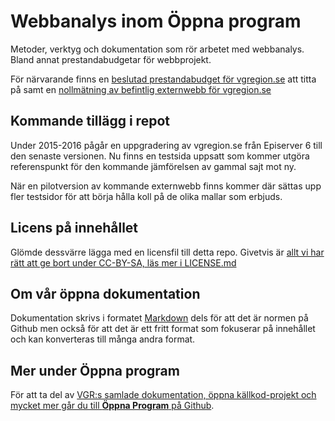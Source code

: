 # Webbanalys inom Öppna program
Metoder, verktyg och dokumentation som rör arbetet med webbanalys. Bland annat prestandabudgetar för webbprojekt.

För närvarande finns en [beslutad prestandabudget för vgregion.se](https://github.com/Vastra-Gotalandsregionen/Webbanalys/blob/master/prestandabudgetar/www.vgregion.se.md) att titta på samt en [nollmätning av befintlig externwebb för vgregion.se](https://github.com/Vastra-Gotalandsregionen/Webbanalys/tree/master/m%C3%A4tningar/vgregion.se/2015-10-09%20nollm%C3%A4tning)

## Kommande tillägg i repot
Under 2015-2016 pågår en uppgradering av vgregion.se från Episerver 6 till den senaste versionen. Nu finns en testsida uppsatt som kommer utgöra referenspunkt för den kommande jämförelsen av gammal sajt mot ny.

När en pilotversion av kommande externwebb finns kommer där sättas upp fler testsidor för att börja hålla koll på de olika mallar som erbjuds.

## Licens på innehållet
Glömde dessvärre lägga med en licensfil till detta repo. Givetvis är [allt vi har rätt att ge bort under CC-BY-SA, läs mer i LICENSE.md](LICENSE.md)

## Om vår öppna dokumentation
Dokumentation skrivs i formatet [Markdown](http://en.wikipedia.org/wiki/Markdown) dels för att det är normen på Github men också för att det är ett fritt format som fokuserar på innehållet och kan konverteras till många andra format.

## Mer under Öppna program
För att ta del av [VGR:s samlade dokumentation, öppna källkod-projekt och mycket mer går du till **Öppna Program** på Github](http://vastra-gotalandsregionen.github.io/oppna-program/).